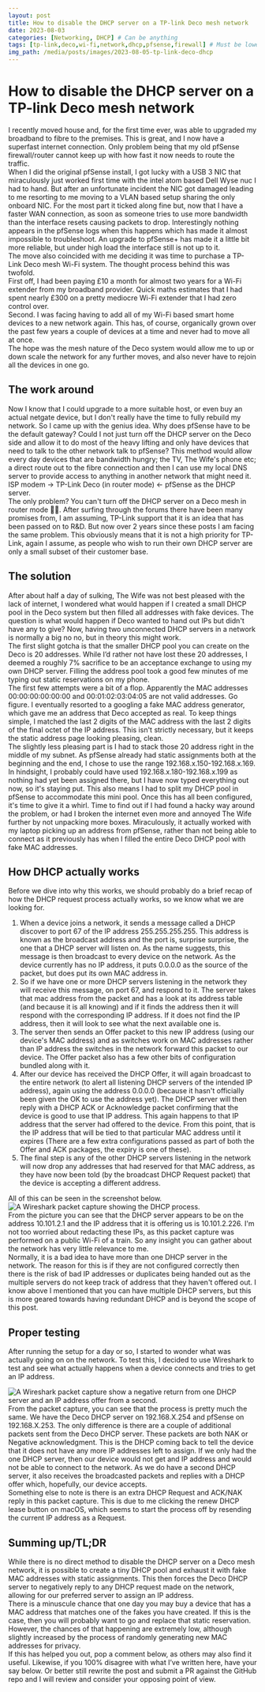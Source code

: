 ```yaml
---
layout: post
title: How to disable the DHCP server on a TP-link Deco mesh network
date: 2023-08-03
categories: [Networking, DHCP] # Can be anything
tags: [tp-link,deco,wi-fi,network,dhcp,pfsense,firewall] # Must be lowercase
img_path: /media/posts/images/2023-08-05-tp-link-deco-dhcp
---
```


# How to disable the DHCP server on a TP-link Deco mesh network   
I recently moved house and, for the first time ever, was able to upgraded my broadband to fibre to the premises. This is great, and I now have a superfast internet connection. Only problem being that my old pfSense firewall/router cannot keep up with how fast it now needs to route the traffic.   
When I did the original pfSense install, I got lucky with a USB 3 NIC that miraculously just worked first time with the intel atom based Dell Wyse nuc I had to hand. But after an unfortunate incident the NIC got damaged leading to me resorting to me moving to a VLAN based setup sharing the only onboard NIC. For the most part it ticked along fine but, now that I have a faster WAN connection, as soon as someone tries to use more bandwidth than the interface resets causing packets to drop. Interestingly nothing appears in the pfSense logs when this happens which has made it almost impossible to troubleshoot. An upgrade to pfSense+ has made it a little bit more reliable, but under high load the interface still is not up to it.   
The move also coincided with me deciding it was time to purchase a TP-Link Deco mesh Wi-Fi system. The thought process behind this was twofold.   
First off, I had been paying £10 a month for almost two years for a Wi-Fi extender from my broadband provider. Quick maths estimates that I had spent nearly £300 on a pretty mediocre Wi-Fi extender that I had zero control over.    
Second. I was facing having to add all of my Wi-Fi based smart home devices to a new network again. This has, of course, organically grown over the past few years a couple of devices at a time and never had to move all at once.   
The hope was the mesh nature of the Deco system would allow me to up or down scale the network for any further moves, and also never have to rejoin all the devices in one go.   
## The work around   
Now I know that I could upgrade to a more suitable host, or even buy an actual netgate device, but I don't really have the time to fully rebuild my network. So I came up with the genius idea. Why does pfSense have to be the default gateway? Could I not just turn off the DHCP server on the Deco side and allow it to do most of the heavy lifting and only have devices that need to talk to the other network talk to pfSense? This method would allow every day devices that are bandwidth hungry; the TV, The Wife's phone etc; a direct route out to the fibre connection and then I can use my local DNS server to provide access to anything in another network that might need it.   
ISP modem → TP-Link Deco (in router mode) ← pfSense as the DHCP server.   
The only problem? You can't turn off the DHCP server on a Deco mesh in router mode 🤦🏽. After surfing through the forums there have been many promises from, I am assuming, TP-Link support that it is an idea that has been passed on to R&D. But now over 2 years since these posts I am facing the same problem. This obviously means that it is not a high priority for TP-Link, again I assume, as people who wish to run their own DHCP server are only a small subset of their customer base.   
## The solution   
After about half a day of sulking, The Wife was not best pleased with the lack of internet, I wondered what would happen if I created a small DHCP pool in the Deco system but then filled all addresses with fake devices. The question is what would happen if Deco wanted to hand out IPs but didn't have any to give? Now, having two unconnected DHCP servers in a network is normally a big no no, but in theory this might work.   
The first slight gotcha is that the smaller DHCP pool you can create on the Deco is 20 addresses. While I’d rather not have lost these 20 addresses, I deemed a roughly 7% sacrifice to be an acceptance exchange to using my own DHCP server. Filling the address pool took a good few minutes of me typing out static reservations on my phone.   
The first few attempts were a bit of a flop. Apparently the MAC addresses 00:00:00:00:00:00 and 00:01:02:03:04:05 are not valid addresses. Go figure. I eventually resorted to a googling a fake MAC address generator, which gave me an address that Deco accepted as real. To keep things simple, I matched the last 2 digits of the MAC address with the last 2 digits of the final octet of the IP address. This isn't strictly necessary, but it keeps the static address page looking pleasing, clean.   
The slightly less pleasing part is I had to stack those 20 address right in the middle of my subnet. As pfSense already had static assignments both at the beginning and the end, I chose to use the range 192.168.x.150-192.168.x.169. In hindsight, I probably could have used 192.168.x.180-192.168.x.199 as nothing had yet been assigned there, but I have now typed everything out now, so it's staying put. This also means I had to split my DHCP pool in pfSense to accommodate this mini pool. Once this has all been configured, it's time to give it a whirl. Time to find out if I had found a hacky way around the problem, or had I broken the internet even more and annoyed The Wife further by not unpacking more boxes. Miraculously, it actually worked with my laptop picking up an address from pfSense, rather than not being able to connect as it previously has when I filled the entire Deco DHCP pool with fake MAC addresses.   
## How DHCP actually works   
Before we dive into why this works, we should probably do a brief recap of how the DHCP request process actually works, so we know what we are looking for.   
1.  When a device joins a network, it sends a message called a DHCP discover to port 67 of the IP address 255.255.255.255. This address is known as the broadcast address and the port is, surprise surprise, the one that a DHCP server will listen on. As the name suggests, this message is then broadcast to every device on the network. As the device currently has no IP address, it puts 0.0.0.0 as the source of the packet, but does put its own MAC address in.   
2.  So if we have one or more DHCP servers listening in the network they will receive this message, on port 67, and respond to it. The server takes that mac address from the packet and has a look at its address table (and because it is all knowing) and if it finds the address then it will respond with the corresponding IP address. If it does not find the IP address, then it will look to see what the next available one is.   
3. The server then sends an Offer packet to this new IP address (using our device's MAC address) and as switches work on MAC addresses rather than IP address the switches in the network forward this packet to our device. The Offer packet also has a few other bits of configuration bundled along with it.   
4. After our device has received the DHCP Offer, it will again broadcast to the entire network (to alert all listening DHCP servers of the intended IP address), again using the address 0.0.0.0 (because it hasn't officially been given the OK to use the address yet). The DHCP server will then reply with a DHCP ACK or Acknowledge packet confirming that the device is good to use that IP address. This again happens to that IP address that the server had offered to the device. From this point, that is the IP address that will be tied to that particular MAC address until it expires (There are a few extra configurations passed as part of both the Offer and ACK packages, the expiry is one of these).   
5. The final step is any of the other DHCP servers listening in the network will now drop any addresses that had reserved for that MAC address, as they have now been told (by the broadcast DHCP Request packet) that the device is accepting a different address.   
   
All of this can be seen in the screenshot below.   
![A Wireshark packet capture showing the DHCP process.](normal_dhcp_request.png)    
From the picture you can see that the DHCP server appears to be on the address 10.101.2.1 and the IP address that it is offering us is 10.101.2.226. I'm not too worried about redacting these IPs, as this packet capture was performed on a public Wi-Fi of a train. So any insight you can gather about the network has very little relevance to me.   
Normally, it is a bad idea to have more than one DHCP server in the network. The reason for this is if they are not configured correctly then there is the risk of bad IP addresses or duplicates being handed out as the multiple servers do not keep track of address that they haven't offered out. I know above I mentioned that you can have multiple DHCP servers, but this is more geared towards having redundant DHCP and is beyond the scope of this post.    
## **Proper testing**   
After running the setup for a day or so, I started to wonder what was actually going on on the network. To test this, I decided to use Wireshark to test and see what actually happens when a device connects and tries to get an IP address. 
   
![A Wireshark packet capture show a negative return from one DHCP server and an IP address offer from a second.](double_dhcp.png)    
From the packet capture, you can see that the process is pretty much the same. We have the Deco DHCP server on 192.168.X.254 and pfSense on 192.168.X.253. The only difference is there are a couple of additional packets sent from the Deco DHCP server. These packets are both NAK or Negative acknowledgment. This is the DHCP coming back to tell the device that it does not have any more IP addresses left to assign. If we only had the one DHCP server, then our device would not get and IP address and would not be able to connect to the network. As we do have a second DHCP server, it also receives the broadcasted packets and replies with a DHCP offer which, hopefully, our device accepts.   
Something else to note is there is an extra DHCP Request and ACK/NAK reply in this packet capture. This is due to me clicking the renew DHCP lease button on macOS, which seems to start the process off by resending the current IP address as a Request.   
## **Summing up/TL;DR**   
While there is no direct method to disable the DHCP server on a Deco mesh network, it is possible to create a tiny DHCP pool and exhaust it with fake MAC addresses with static assignments. This then forces the Deco DHCP server to negatively reply to any DHCP request made on the network, allowing for our preferred server to assign an IP address.   
There is a minuscule chance that one day you may buy a device that has a MAC address that matches one of the fakes you have created. If this is the case, then you will probably want to go and replace that static reservation. However, the chances of that happening are extremely low, although slightly increased by the process of randomly generating new MAC addresses for privacy.   
If this has helped you out, pop a comment below, as others may also find it useful. Likewise, if you 100% disagree with what I’ve written here, have your say below. Or better still rewrite the post and submit a PR against the GitHub repo and I will review and consider your opposing point of view.   
